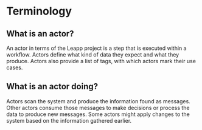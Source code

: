 # Terminology

## What is an actor?
 
An actor in terms of the Leapp project is a step that is executed within a workflow.
Actors define what kind of data they expect and what they produce. Actors also
provide a list of tags, with which actors mark their use cases.

## What is an actor doing?

Actors scan the system and produce the information found as messages.
Other actors consume those messages to make decisions or process the data
to produce new messages.
Some actors might apply changes to the system based on the information gathered earlier.

